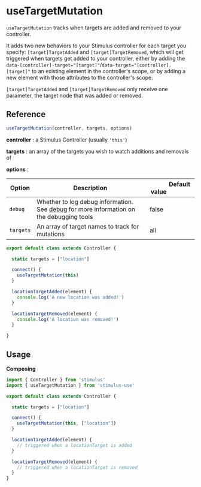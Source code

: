 # useTargetMutation

`useTargetMutation` tracks when targets are added and removed to your controller.

It adds two new behaviors to your Stimulus controller for each target you specify: `[target]TargetAdded` and `[target]TargetRemoved`, which will get triggered when targets get added to your
controller, either by adding the `data-[controller]-target="[target]"`/`data-target="[controller].[target]"` to an existing element in the controller's scope, or by adding a new element with those
attributes to the controller's scope.

`[target]TargetAdded` and `[target]TargetRemoved` only receive one parameter, the target node that was added or removed.

## Reference

```javascript
useTargetMutation(controller, targets, options)
```

**controller** : a Stimulus Controller (usually `'this'`)

**targets** : an array of the targets you wish to watch additions and removals of

**options** :

| Option| Description |&nbsp; &nbsp; &nbsp; &nbsp; &nbsp; &nbsp;Default value&nbsp; &nbsp; &nbsp; &nbsp; &nbsp; &nbsp; &nbsp; &nbsp;|
|-----------------------|-------------|---------------------|
| `debug` | Whether to log debug information. See [debug](debug.md) for more information on the debugging tools| false|
| `targets` | An array of target names to track for mutations | all |

```js
export default class extends Controller {

  static targets = ["location"]

  connect() {
    useTargetMutation(this)
  }

  locationTargetAdded(element) {
    console.log('A new location was added!')
  }

  locationTargetRemoved(element) {
    console.log('A location was removed!')
  }

}
```

## Usage

**Composing**

```js
import { Controller } from 'stimulus'
import { useTargetMutation } from 'stimulus-use'

export default class extends Controller {

  static targets = ["location"]

  connect() {
    useTargetMutation(this, ["location"])
  }

  locationTargetAdded(element) {
    // triggered when a locationTarget is added
  }

  locationTargetRemoved(element) {
    // triggered when a locationTarget is removed
  }
}
```

